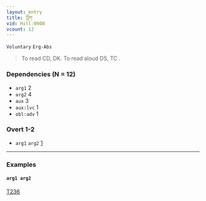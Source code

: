 ```yaml
---
layout: entry
title: ཀློག་
vid: Hill:0008
vcount: 12
---
```

`Voluntary` `Erg-Abs`
> To read CD, DK\.
 To read aloud DS, TC \.

### Dependencies (N = 12)
* `arg1` 2
* `arg2` 4
* `aux` 3
* `aux:lvc` 1
* `obl:adv` 1


### Overt 1-2
* `arg1` `arg2` [1](#arg1-arg2)

---

### Examples




#### <a name='arg1-arg2'>`arg1 arg2`</a>

<a target='blank' href='http://tibetanverbs.soas.ac.uk/~badw/#/mila/011a?focus=T236'>T236</a>
